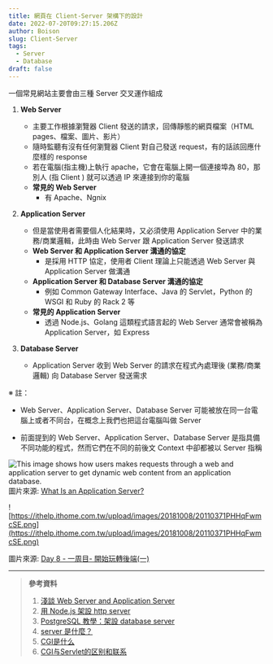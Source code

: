 ```yaml
---
title: 網頁在 Client-Server 架構下的設計
date: 2022-07-20T09:27:15.206Z
author: Boison
slug: Client-Server
tags:
  - Server
  - Database
draft: false
---
```

一個常見網站主要會由三種 Server 交叉運作組成

1. **Web Server**

   * 主要工作根據瀏覽器 Client 發送的請求，回傳靜態的網頁檔案（HTML pages、檔案、圖片、影片）
   * 隨時監聽有沒有任何瀏覽器 Client 對自己發送 request，有的話該回應什麼樣的 response
   * 若在電腦(指主機)上執行 apache，它會在電腦上開一個連接埠為 80，那別人 (指 Client ) 就可以透過 IP 來連接到你的電腦
   * **常見的 Web Server**
     * 有 Apache、Ngnix

2. **Application Server**


   * 但是當使用者需要個人化結果時，又必須使用 Application Server 中的業務/商業邏輯，此時由 Web Server 跟 Application Server 發送請求
   * **Web Server 和 Application Server 溝通的協定**
     * 是採用 HTTP 協定，使用者 Client 理論上只能透過 Web Server 與 Application Server 做溝通
   * **Application Server 和 Database Server 溝通的協定**
     * 例如 Common Gateway Interface、Java 的 Servlet，Python 的 WSGI 和 Ruby 的 Rack 2 等
   * **常見的 Application Server**
     * 透過 Node.js、Golang 這類程式語言起的 Web Server 通常會被稱為 Application Server，如 Express

3. **Database Server**

   * Application Server 收到  Web Server 的請求在程式內處理後 (業務/商業邏輯) 向  Database Server 發送需求

※ 註：

* Web Server、Application Server、Database Server  可能被放在同一台電腦上或者不同台，在概念上我們也把這台電腦叫做 Server

* 前面提到的 Web Server、Application Server、Database Server 是指具備不同功能的程式，然而它們在不同的前後文 Context 中卻都被以 Server 指稱

![This image shows how users makes requests through a web and application server to get dynamic web content from an application database. ](https://www.serverwatch.com/wp-content/uploads/2021/05/Web_App_Flow-02-01-1024x385.png)\
圖片來源: [What Is an Application Server?](https://www.serverwatch.com/guides/application-server/)

![https://ithelp.ithome.com.tw/upload/images/20181008/20110371PHHqFwmcSE.png](https://ithelp.ithome.com.tw/upload/images/20181008/20110371PHHqFwmcSE.png)

圖片來源: [Day 8 - 一周目- 開始玩轉後端(一)](https://ithelp.ithome.com.tw/articles/10200476)

---

> **參考資料**
>
> 1. [淺談 Web Server and Application Server](https://vicxu.medium.com/web-server-and-application-server-5a6d9c940eff)
> 2. [用 Node.js 架設 http server](https://jimmyswebnote.com/node-js-http-server/)
> 3. [PostgreSQL 教學：架設 database server](https://jimmyswebnote.com/postgresql-tutorial/)
> 4. [server 是什麼？](https://jimmyswebnote.com/what-is-server/)
> 5. [CGI是什么](https://www.jianshu.com/p/c4dc22699a42?u_atoken\=ed6517e9-19ff-40e5-acbd-32dc0ae15b8b&u_asession\=01NcIOqo_1ejtvEBGMleqArQ\_-aSQqFQFoS6AO10UhIwQK9jroFTB5Ojs_cHgd4K4BX0KNBwm7Lovlpxjd_P_q4JsKWYrT3W_NKPr8w6oU7K9pV6uAMpqup84e_G4ZUeCtPpcarp92QKzyJKyYjREPlmBkFo3NEHBv0PZUm6pbxQU&u_asig\=058un4ynxXv3LVdcU4rcDeWH6G_I0D2JPUo0HH77NXKTa6gTssotnQpdoA9pz3Xi1WnOBpDfjxsEFKBNYx-43TioKFa4blEi7OgWtrK1mm-LZKuEblCJINow6XmK4hqIMnANmjcUxa-bqEbmqyTwgdRzzImxLKzz84rQTehc0XYW_9JS7q8ZD7Xtz2Ly-b0kmuyAKRFSVJkkdwVUnyHAIJzWHaXwcfAvCJFXBgPzhwb42JajRD9vaB0FW3IY8IN--9WPRPQyB_SKrj-61LB_f61u3h9VXwMyh6PgyDIVSG1W-xljlbH1RboHv1XQ9CWmlXcLvoHMjeznVGgQJUfzM8WRaJD0fGM7bCcmJJqgDtEcDvDtENewUy5OGlVipuZnt8mWspDxyAEEo4kbsryBKb9Q&u_aref\=LQ3n27CBFoayjO%2Bl3FH2JMkVfPw%3D)
> 6. [CGI与Servlet的区别和联系](https://blog.csdn.net/DLUTBruceZhang/article/details/49933357)